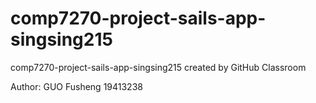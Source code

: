 # comp7270-project-sails-app-singsing215
comp7270-project-sails-app-singsing215 created by GitHub Classroom

Author: GUO Fusheng 19413238
